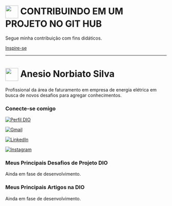 <h1>
    <a href="https://www.dio.me/">
     <img align="center" width="40px" src="https://hermes.digitalinnovation.one/assets/diome/logo-minimized.png"></a>
    <span> CONTRIBUINDO EM UM PROJETO NO GIT HUB
     </span>
</h1>



Segue minha contribuição com fins didáticos.


[Inspire-se](https://cdn.pensador.com/img/imagens/aa/le/a_alegria_que_se_tem_em_pensar_e_aprender_faz_nos_pensar_e_aprender_ainda_mais_aristoteles_c.jpg?auto_optimize=low&width=655)

---

<h1>
    <a href="https://www.instagram.com/anesionorbiato/">
     <img align="center" width="40px" src="https://media.licdn.com/dms/image/v2/D4D03AQH__52Wdv7ZLw/profile-displayphoto-shrink_800_800/profile-displayphoto-shrink_800_800/0/1687343087058?e=1730332800&v=beta&t=JgvzJzmpR47mEq7V2VftQfDXR2QvMeL-H5nAP6nXfRE"></a>
    <span> Anesio Norbiato Silva
     </span>
</h1>

Profissional da área de faturamento em empresa de energia elétrica em busca de novos desafios para agregar conhecimentos.

### Conecte-se comigo

[![Perfil DIO](https://img.shields.io/badge/-Meu%20Perfil%20na%20DIO-30A3DC?style=for-the-badge)](https://www.dio.me/users/anesions)

[![Gmail](https://img.shields.io/badge/Gmail-333333?style=for-the-badge&logo=gmail&logoColor=red)](mailto:anesions@gmail.com)

[![LinkedIn](https://img.shields.io/badge/-LinkedIn-000?style=for-the-badge&logo=linkedin&logoColor=30A3DC)](https://www.linkedin.com/in/anorbiato)

[![Instagram](https://img.shields.io/badge/-Instagram-%23E4405F?style=for-the-badge&logo=instagram&logoColor=white)](https://www.instagram.com/anesionorbiato)


### Meus Principais Desafios de Projeto DIO

Ainda em fase de desenvolvimento.

### Meus Principais Artigos na DIO

Ainda em fase de desenvolvimento.